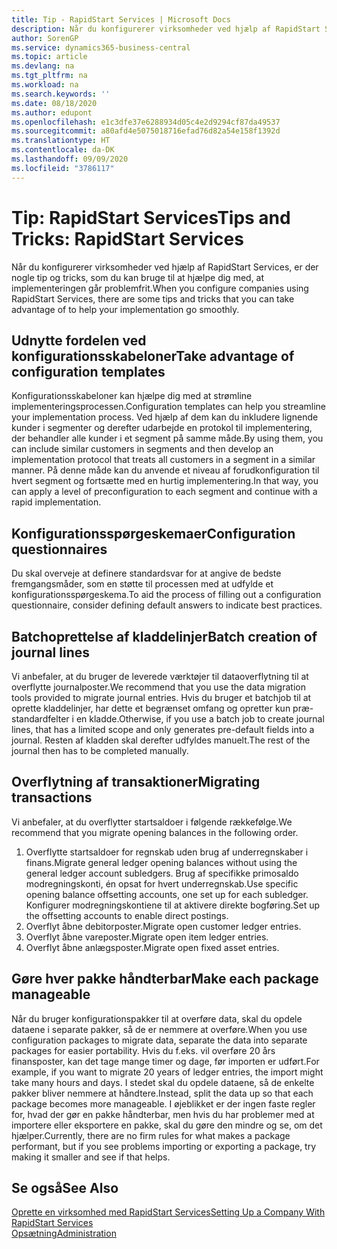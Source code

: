 ```yaml
---
title: Tip - RapidStart Services | Microsoft Docs
description: Når du konfigurerer virksomheder ved hjælp af RapidStart Services, er der nogle tip og tricks, som du kan bruge til at hjælpe dig med, at implementeringen går problemfrit.
author: SorenGP
ms.service: dynamics365-business-central
ms.topic: article
ms.devlang: na
ms.tgt_pltfrm: na
ms.workload: na
ms.search.keywords: ''
ms.date: 08/18/2020
ms.author: edupont
ms.openlocfilehash: e1c3dfe37e6288934d05c4e2d9294cf87da49537
ms.sourcegitcommit: a80afd4e5075018716efad76d82a54e158f1392d
ms.translationtype: HT
ms.contentlocale: da-DK
ms.lasthandoff: 09/09/2020
ms.locfileid: "3786117"
---
```

# <a name="tips-and-tricks-rapidstart-services"></a><span data-ttu-id="0048a-103">Tip: RapidStart Services</span><span class="sxs-lookup"><span data-stu-id="0048a-103">Tips and Tricks: RapidStart Services</span></span>

<span data-ttu-id="0048a-104">Når du konfigurerer virksomheder ved hjælp af RapidStart Services, er der nogle tip og tricks, som du kan bruge til at hjælpe dig med, at implementeringen går problemfrit.</span><span class="sxs-lookup"><span data-stu-id="0048a-104">When you configure companies using RapidStart Services, there are some tips and tricks that you can take advantage of to help your implementation go smoothly.</span></span>  

## <a name="take-advantage-of-configuration-templates"></a><span data-ttu-id="0048a-105">Udnytte fordelen ved konfigurationsskabeloner</span><span class="sxs-lookup"><span data-stu-id="0048a-105">Take advantage of configuration templates</span></span>

<span data-ttu-id="0048a-106">Konfigurationsskabeloner kan hjælpe dig med at strømline implementeringsprocessen.</span><span class="sxs-lookup"><span data-stu-id="0048a-106">Configuration templates can help you streamline your implementation process.</span></span> <span data-ttu-id="0048a-107">Ved hjælp af dem kan du inkludere lignende kunder i segmenter og derefter udarbejde en protokol til implementering, der behandler alle kunder i et segment på samme måde.</span><span class="sxs-lookup"><span data-stu-id="0048a-107">By using them, you can include similar customers in segments and then develop an implementation protocol that treats all customers in a segment in a similar manner.</span></span> <span data-ttu-id="0048a-108">På denne måde kan du anvende et niveau af forudkonfiguration til hvert segment og fortsætte med en hurtig implementering.</span><span class="sxs-lookup"><span data-stu-id="0048a-108">In that way, you can apply a level of preconfiguration to each segment and continue with a rapid implementation.</span></span>  

## <a name="configuration-questionnaires"></a><span data-ttu-id="0048a-109">Konfigurationsspørgeskemaer</span><span class="sxs-lookup"><span data-stu-id="0048a-109">Configuration questionnaires</span></span>

<span data-ttu-id="0048a-110">Du skal overveje at definere standardsvar for at angive de bedste fremgangsmåder, som en støtte til processen med at udfylde et konfigurationsspørgeskema.</span><span class="sxs-lookup"><span data-stu-id="0048a-110">To aid the process of filling out a configuration questionnaire, consider defining default answers to indicate best practices.</span></span>  

## <a name="batch-creation-of-journal-lines"></a><span data-ttu-id="0048a-111">Batchoprettelse af kladdelinjer</span><span class="sxs-lookup"><span data-stu-id="0048a-111">Batch creation of journal lines</span></span>

<span data-ttu-id="0048a-112">Vi anbefaler, at du bruger de leverede værktøjer til dataoverflytning til at overflytte journalposter.</span><span class="sxs-lookup"><span data-stu-id="0048a-112">We recommend that you use the data migration tools provided to migrate journal entries.</span></span> <span data-ttu-id="0048a-113">Hvis du bruger et batchjob til at oprette kladdelinjer, har dette et begrænset omfang og opretter kun præ-standardfelter i en kladde.</span><span class="sxs-lookup"><span data-stu-id="0048a-113">Otherwise, if you use a batch job to create journal lines, that has a limited scope and only generates pre-default fields into a journal.</span></span> <span data-ttu-id="0048a-114">Resten af kladden skal derefter udfyldes manuelt.</span><span class="sxs-lookup"><span data-stu-id="0048a-114">The rest of the journal then has to be completed manually.</span></span>  

## <a name="migrating-transactions"></a><span data-ttu-id="0048a-115">Overflytning af transaktioner</span><span class="sxs-lookup"><span data-stu-id="0048a-115">Migrating transactions</span></span>

<span data-ttu-id="0048a-116">Vi anbefaler, at du overflytter startsaldoer i følgende rækkefølge.</span><span class="sxs-lookup"><span data-stu-id="0048a-116">We recommend that you migrate opening balances in the following order.</span></span> <!--Be aware that you cannot insert ledger entries directly. Instead you must use journals to post the journal lines-->

1. <span data-ttu-id="0048a-117">Overflytte startsaldoer for regnskab uden brug af underregnskaber i finans.</span><span class="sxs-lookup"><span data-stu-id="0048a-117">Migrate general ledger opening balances without using the general ledger account subledgers.</span></span> <span data-ttu-id="0048a-118">Brug af specifikke primosaldo modregningskonti, én opsat for hvert underregnskab.</span><span class="sxs-lookup"><span data-stu-id="0048a-118">Use specific opening balance offsetting accounts, one set up for each subledger.</span></span> <span data-ttu-id="0048a-119">Konfigurer modregningskontiene til at aktivere direkte bogføring.</span><span class="sxs-lookup"><span data-stu-id="0048a-119">Set up the offsetting accounts to enable direct postings.</span></span>  
2. <span data-ttu-id="0048a-120">Overflyt åbne debitorposter.</span><span class="sxs-lookup"><span data-stu-id="0048a-120">Migrate open customer ledger entries.</span></span>  <!--work on these-->
3. <span data-ttu-id="0048a-121">Overflyt åbne vareposter.</span><span class="sxs-lookup"><span data-stu-id="0048a-121">Migrate open item ledger entries.</span></span>  
4. <span data-ttu-id="0048a-122">Overflyt åbne anlægsposter.</span><span class="sxs-lookup"><span data-stu-id="0048a-122">Migrate open fixed asset entries.</span></span>  

## <a name="make-each-package-manageable"></a><span data-ttu-id="0048a-123">Gøre hver pakke håndterbar</span><span class="sxs-lookup"><span data-stu-id="0048a-123">Make each package manageable</span></span>

<span data-ttu-id="0048a-124">Når du bruger konfigurationspakker til at overføre data, skal du opdele dataene i separate pakker, så de er nemmere at overføre.</span><span class="sxs-lookup"><span data-stu-id="0048a-124">When you use configuration packages to migrate data, separate the data into separate packages for easier portability.</span></span> <span data-ttu-id="0048a-125">Hvis du f.eks. vil overføre 20 års finansposter, kan det tage mange timer og dage, før importen er udført.</span><span class="sxs-lookup"><span data-stu-id="0048a-125">For example, if you want to migrate 20 years of ledger entries, the import might take many hours and days.</span></span> <span data-ttu-id="0048a-126">I stedet skal du opdele dataene, så de enkelte pakker bliver nemmere at håndtere.</span><span class="sxs-lookup"><span data-stu-id="0048a-126">Instead, split the data up so that each package becomes more manageable.</span></span> <span data-ttu-id="0048a-127">I øjeblikket er der ingen faste regler for, hvad der gør en pakke håndterbar, men hvis du har problemer med at importere eller eksportere en pakke, skal du gøre den mindre og se, om det hjælper.</span><span class="sxs-lookup"><span data-stu-id="0048a-127">Currently, there are no firm rules for what makes a package performant, but if you see problems importing or exporting a package, try making it smaller and see if that helps.</span></span>  

## <a name="see-also"></a><span data-ttu-id="0048a-128">Se også</span><span class="sxs-lookup"><span data-stu-id="0048a-128">See Also</span></span>

[<span data-ttu-id="0048a-129">Oprette en virksomhed med RapidStart Services</span><span class="sxs-lookup"><span data-stu-id="0048a-129">Setting Up a Company With RapidStart Services</span></span>](admin-set-up-a-company-with-rapidstart.md)  
[<span data-ttu-id="0048a-130">Opsætning</span><span class="sxs-lookup"><span data-stu-id="0048a-130">Administration</span></span>](admin-setup-and-administration.md)  
